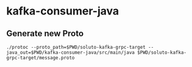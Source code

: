 # kafka-consumer-java

## Generate new Proto

```
./protoc --proto_path=$PWD/soluto-kafka-grpc-target --java_out=$PWD/kafka-consumer-java/src/main/java $PWD/soluto-kafka-grpc-target/message.proto
```
